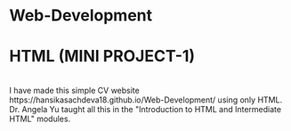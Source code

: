 # Web-Development
# HTML (MINI PROJECT-1)

<br />
I have made this simple CV website https://hansikasachdeva18.github.io/Web-Development/ using only HTML. Dr. Angela Yu taught all this in the "Introduction to HTML and Intermediate HTML" modules.
<br />

